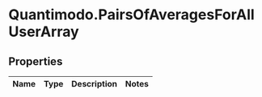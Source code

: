 # Quantimodo.PairsOfAveragesForAllUserArray

## Properties
Name | Type | Description | Notes
------------ | ------------- | ------------- | -------------


